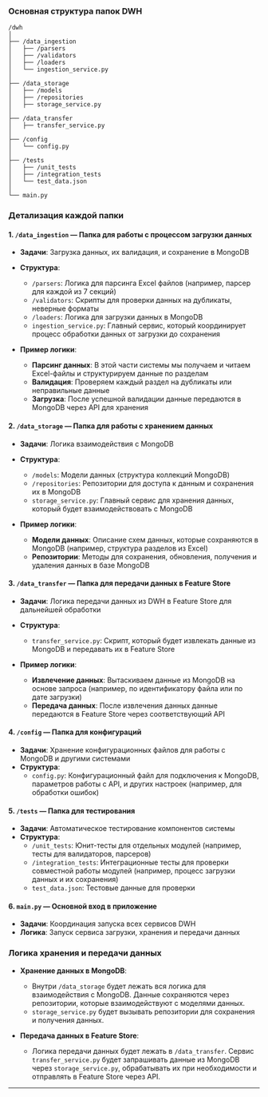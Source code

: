 
### Основная структура папок DWH

```
/dwh
│
├── /data_ingestion
│   ├── /parsers
│   ├── /validators
│   ├── /loaders
│   └── ingestion_service.py
│
├── /data_storage
│   ├── /models
│   ├── /repositories
│   ├── storage_service.py
│
├── /data_transfer
│   ├── transfer_service.py
│
├── /config
│   └── config.py
│
├── /tests
│   ├── /unit_tests
│   ├── /integration_tests
│   └── test_data.json
│
└── main.py
```

### Детализация каждой папки 

#### 1. `/data_ingestion` — Папка для работы с процессом загрузки данных
   - **Задачи**: Загрузка данных, их валидация, и сохранение в MongoDB
   - **Структура**:
     - `/parsers`: Логика для парсинга Excel файлов (например, парсер для каждой из 7 секций)
     - `/validators`: Скрипты для проверки данных на дубликаты, неверные форматы
     - `/loaders`: Логика для загрузки данных в MongoDB
     - `ingestion_service.py`: Главный сервис, который координирует процесс обработки данных от загрузки до сохранения



   - **Пример логики**:
     - **Парсинг данных**: В этой части системы мы получаем и читаем Excel-файлы и структурируем данные по разделам
     - **Валидация**: Проверяем каждый раздел на дубликаты или неправильные данные
     - **Загрузка**: После успешной валидации данные передаются в MongoDB через API для хранения

#### 2. `/data_storage` — Папка для работы с хранением данных
   - **Задачи**: Логика взаимодействия с MongoDB
   - **Структура**:
     - `/models`: Модели данных (структура коллекций MongoDB)
     - `/repositories`: Репозитории для доступа к данным и сохранения их в MongoDB 
     - `storage_service.py`: Главный сервис для хранения данных, который будет взаимодействовать с MongoDB

   - **Пример логики**:
     - **Модели данных**: Описание схем данных, которые сохраняются в MongoDB (например, структура разделов из Excel)
     - **Репозитории**: Методы для сохранения, обновления, получения и удаления данных в базе MongoDB

#### 3. `/data_transfer` — Папка для передачи данных в Feature Store
   - **Задачи**: Логика передачи данных из DWH в Feature Store для дальнейшей обработки
   - **Структура**:
     - `transfer_service.py`: Скрипт, который будет извлекать данные из MongoDB и передавать их в Feature Store

   - **Пример логики**:
     - **Извлечение данных**: Вытаскиваем данные из MongoDB на основе запроса (например, по идентификатору файла или по дате загрузки)
     - **Передача данных**: После извлечения данных данные передаются в Feature Store через соответствующий API

#### 4. `/config` — Папка для конфигураций
   - **Задачи**: Хранение конфигурационных файлов для работы с MongoDB и другими системами
   - **Структура**:
     - `config.py`: Конфигурационный файл для подключения к MongoDB, параметров работы с API, и других настроек (например, для обработки ошибок)

#### 5. `/tests` — Папка для тестирования
   - **Задачи**: Автоматическое тестирование компонентов системы
   - **Структура**:
     - `/unit_tests`: Юнит-тесты для отдельных модулей (например, тесты для валидаторов, парсеров)
     - `/integration_tests`: Интеграционные тесты для проверки совместной работы модулей (например, процесс загрузки данных и их сохранения)
     - `test_data.json`: Тестовые данные для проверки

#### 6. `main.py` — Основной вход в приложение
   - **Задачи**: Координация запуска всех сервисов DWH
   - **Логика**: Запуск сервиса загрузки, хранения и передачи данных

### Логика хранения и передачи данных

- **Хранение данных в MongoDB**:
  - Внутри `/data_storage` будет лежать вся логика для взаимодействия с MongoDB. Данные сохраняются через репозитории, которые взаимодействуют с моделями данных.
  - `storage_service.py` будет вызывать репозитории для сохранения и получения данных.

- **Передача данных в Feature Store**:
  - Логика передачи данных будет лежать в `/data_transfer`. Сервис `transfer_service.py` будет запрашивать данные из MongoDB через `storage_service.py`, обрабатывать их при необходимости и отправлять в Feature Store через API.
---
